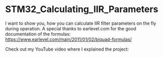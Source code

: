 # STM32_Calculating_IIR_Parameters

I want to show you, how you can calculate IIR filter parameters on the fly during operation. A special thanks to earlevel.com for the good documentation of the formulas: https://www.earlevel.com/main/2011/01/02/biquad-formulas/

Check out my YouTube video where I explained the project:
